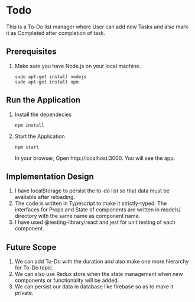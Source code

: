 # Todo

This is a To-Do list manager where User can add new Tasks and also mark it as Completed after completion of task.

## Prerequisites
1. Make sure you have Node.js on your local machine.
	```shell-script
	sudo apt-get install nodejs
	sudo apt-get install npm
	```

## Run the Application
1. Install the dependecies
	```shell-script
	npm install
	```

2. Start the Application
	```shell-script
	npm start
	```

    In your browser, Open http://localhost:3000. You will see the app.
    
 ## Implementation Design
 1. I have localStorage to persist the to-do list so that data must be available after reloading.
 2. The code is written in Typescript to make it strictly-typed. The interfaces for Props and State of components are written     in models/ directory with the same name as component name.
 3. I have used @testing-library/react and jest for unit testing of each component.

## Future Scope
1. We can add To-Do with the duration and also make one more hierarchy for To-Do topic.
2. We can also use Redux store when the state management when new components or functionality will be added.
3. We can persist our data in database like firebase so as to make it private.
